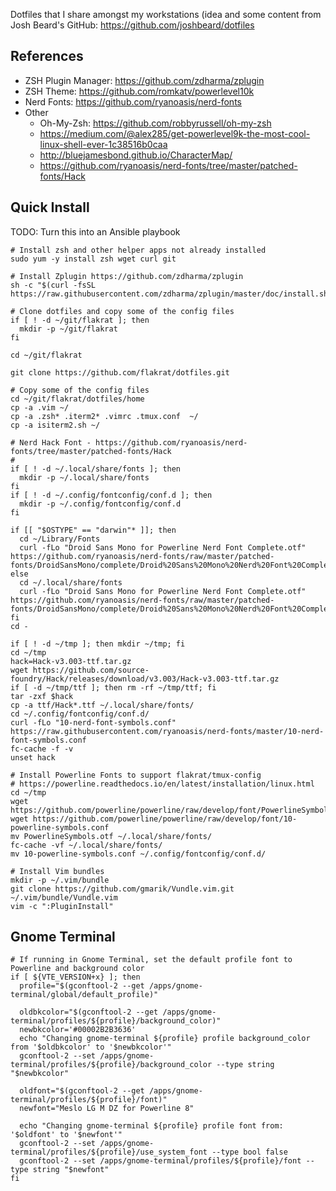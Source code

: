 Dotfiles that I share amongst my workstations (idea and some content from Josh
Beard's GitHub: https://github.com/joshbeard/dotfiles

## References
  - ZSH Plugin Manager: https://github.com/zdharma/zplugin
  - ZSH Theme: https://github.com/romkatv/powerlevel10k
  - Nerd Fonts: https://github.com/ryanoasis/nerd-fonts
  - Other
    - Oh-My-Zsh: https://github.com/robbyrussell/oh-my-zsh
    - https://medium.com/@alex285/get-powerlevel9k-the-most-cool-linux-shell-ever-1c38516b0caa
    - http://bluejamesbond.github.io/CharacterMap/
    - https://github.com/ryanoasis/nerd-fonts/tree/master/patched-fonts/Hack

## Quick Install
TODO: Turn this into an Ansible playbook

```shell
# Install zsh and other helper apps not already installed
sudo yum -y install zsh wget curl git

# Install Zplugin https://github.com/zdharma/zplugin
sh -c "$(curl -fsSL https://raw.githubusercontent.com/zdharma/zplugin/master/doc/install.sh)"

# Clone dotfiles and copy some of the config files
if [ ! -d ~/git/flakrat ]; then
  mkdir -p ~/git/flakrat
fi

cd ~/git/flakrat

git clone https://github.com/flakrat/dotfiles.git

# Copy some of the config files
cd ~/git/flakrat/dotfiles/home
cp -a .vim ~/
cp -a .zsh* .iterm2* .vimrc .tmux.conf  ~/
cp -a isiterm2.sh ~/

# Nerd Hack Font - https://github.com/ryanoasis/nerd-fonts/tree/master/patched-fonts/Hack
#
if [ ! -d ~/.local/share/fonts ]; then
  mkdir -p ~/.local/share/fonts
fi
if [ ! -d ~/.config/fontconfig/conf.d ]; then
  mkdir -p ~/.config/fontconfig/conf.d
fi

if [[ "$OSTYPE" == "darwin"* ]]; then
  cd ~/Library/Fonts
  curl -fLo "Droid Sans Mono for Powerline Nerd Font Complete.otf" https://github.com/ryanoasis/nerd-fonts/raw/master/patched-fonts/DroidSansMono/complete/Droid%20Sans%20Mono%20Nerd%20Font%20Complete.otf
else
  cd ~/.local/share/fonts
  curl -fLo "Droid Sans Mono for Powerline Nerd Font Complete.otf" https://github.com/ryanoasis/nerd-fonts/raw/master/patched-fonts/DroidSansMono/complete/Droid%20Sans%20Mono%20Nerd%20Font%20Complete.otf
fi
cd -

if [ ! -d ~/tmp ]; then mkdir ~/tmp; fi
cd ~/tmp
hack=Hack-v3.003-ttf.tar.gz
wget https://github.com/source-foundry/Hack/releases/download/v3.003/Hack-v3.003-ttf.tar.gz
if [ -d ~/tmp/ttf ]; then rm -rf ~/tmp/ttf; fi
tar -zxf $hack
cp -a ttf/Hack*.ttf ~/.local/share/fonts/
cd ~/.config/fontconfig/conf.d/
curl -fLo "10-nerd-font-symbols.conf" https://raw.githubusercontent.com/ryanoasis/nerd-fonts/master/10-nerd-font-symbols.conf
fc-cache -f -v
unset hack

# Install Powerline Fonts to support flakrat/tmux-config
# https://powerline.readthedocs.io/en/latest/installation/linux.html
cd ~/tmp
wget https://github.com/powerline/powerline/raw/develop/font/PowerlineSymbols.otf
wget https://github.com/powerline/powerline/raw/develop/font/10-powerline-symbols.conf
mv PowerlineSymbols.otf ~/.local/share/fonts/
fc-cache -vf ~/.local/share/fonts/
mv 10-powerline-symbols.conf ~/.config/fontconfig/conf.d/

# Install Vim bundles
mkdir -p ~/.vim/bundle
git clone https://github.com/gmarik/Vundle.vim.git ~/.vim/bundle/Vundle.vim
vim -c ":PluginInstall"
```

## Gnome Terminal
```shell
# If running in Gnome Terminal, set the default profile font to Powerline and background color
if [ ${VTE_VERSION+x} ]; then
  profile="$(gconftool-2 --get /apps/gnome-terminal/global/default_profile)"

  oldbkcolor="$(gconftool-2 --get /apps/gnome-terminal/profiles/${profile}/background_color)"
  newbkcolor='#00002B2B3636'
  echo "Changing gnome-terminal ${profile} profile background_color from '$oldbkcolor' to '$newbkcolor'"
  gconftool-2 --set /apps/gnome-terminal/profiles/${profile}/background_color --type string "$newbkcolor"

  oldfont="$(gconftool-2 --get /apps/gnome-terminal/profiles/${profile}/font)"
  newfont="Meslo LG M DZ for Powerline 8"

  echo "Changing gnome-terminal ${profile} profile font from: '$oldfont' to '$newfont'"
  gconftool-2 --set /apps/gnome-terminal/profiles/${profile}/use_system_font --type bool false
  gconftool-2 --set /apps/gnome-terminal/profiles/${profile}/font --type string "$newfont"
fi
```
